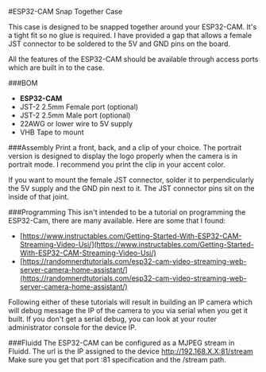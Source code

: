 #ESP32-CAM Snap Together Case

This case is designed to be snapped together around your ESP32-CAM. It's a tight fit so no glue is required. I have provided a gap that allows a female JST connector to be soldered to the 5V and GND pins on the board.

All the features of the ESP32-CAM should be available through access ports which are built in to the case.

###BOM
* **ESP32-CAM**
* JST-2 2.5mm Female port (optional)
* JST-2 2.5mm Male port (optional)
* 22AWG or lower wire to 5V supply
* VHB Tape to mount

###Assembly
Print a front, back, and a clip of your choice.
The portrait version is designed to display the logo properly when the camera is in portrait mode. I recommend you print the clip in your accent color.

If you want to mount the female JST connector, solder it to perpendicularly the 5V supply and the GND pin next to it. The JST connector pins sit on the inside of that joint.

###Programming
This isn't intended to be a tutorial on programming the ESP32-Cam, there are many available. Here are some that I found:
* [https://www.instructables.com/Getting-Started-With-ESP32-CAM-Streaming-Video-Usi/](https://www.instructables.com/Getting-Started-With-ESP32-CAM-Streaming-Video-Usi/)
* [https://randomnerdtutorials.com/esp32-cam-video-streaming-web-server-camera-home-assistant/](https://randomnerdtutorials.com/esp32-cam-video-streaming-web-server-camera-home-assistant/)

Following either of these tutorials will result in building an IP camera which will debug message the IP of the camera to you via serial when you get it built. If you don't get a serial debug, you can look at your router administrator console for the device IP.

###Fluidd
The ESP32-CAM can be configured as a MJPEG stream in Fluidd. The url is the IP assigned to the device http://192.168.X.X:81/stream Make sure you get that port :81 specification and the /stream path.
